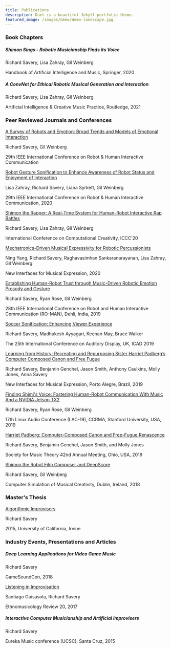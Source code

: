 ```yaml
---
title: Publications
description: Duet is a beautiful Jekyll portfolio theme.
featured_image: /images/demo/demo-landscape.jpg
---
```

<!-- ![](/images/promo.png) -->

### Book Chapters
#####  Shimon Sings - Robotic Musicianship Finds its Voice

Richard Savery, Lisa Zahray, Gil Weinberg

Handbook of Artificial Intelligence and Music, Springer, 2020


##### A ConvNet for Ethical Robotic Musical Generation and Interaction

Richard Savery, Lisa Zahray, Gil Weinberg

Artificial Intelligence & Creative Music Practice, Routledge, 2021

### Peer Reviewed Journals and Conferences

[A  Survey  of  Robots  and  Emotion: Broad  Trends  and  Models  of  Emotional  Interaction](http://ro-man2020.unina.it/)

Richard Savery, Gil Weinberg

29th IEEE International Conference on Robot & Human Interactive Communication

[Robot  Gesture  Sonification  to  Enhance  Awareness  of  Robot  Status  and Enjoyment  of  Interaction](http://ro-man2020.unina.it/)

Lisa Zahray, Richard Savery, Liana Syrkett, Gil Weinberg

29th IEEE International Conference on Robot & Human Interactive Communication, 2020


[Shimon the Rapper: A Real-Time System for Human-Robot Interactive Rap Battles](http://computationalcreativity.net/iccc20/)

Richard Savery, Lisa Zahray, Gil Weinberg

International Conference on Computational Creativity, ICCC’20

[Mechatronics-Driven Musical Expressivity for Robotic Percussionists](https://nime2020.bcu.ac.uk/)

Ning Yang, Richard Savery, Raghavasimhan Sankaranarayanan, Lisa Zahray, Gil Weinberg

New Interfaces for Musical Expression, 2020


[Establishing Human-Robot Trust through Music-Driven Robotic Emotion Prosody and Gesture](https://arxiv.org/pdf/2001.05863.pdf)

Richard Savery, Ryan Rose, Gil Weinberg

28th IEEE International Conference on Robot and Human Interactive Communication (RO-MAN), Dehli, India, 2019

[Soccer Sonification: Enhancing Viewer Experience](https://smartech.gatech.edu/bitstream/handle/1853/61512/icad2019_037.pdf)

Richard Savery, Madhukesh Ayyagari, Keenan May, Bruce Walker

The 25th International Conference on Auditory Display, UK, ICAD 2019

[Learning from History: Recreating and Repurposing Sister Harriet Padberg’s Computer Composed Canon and Free Fugue](https://arxiv.org/pdf/1907.04470.pdf)

Richard Savery, Benjamin Genchel, Jason Smith, Anthony Caulkins, Molly Jones, Anna Savery

New Interfaces for Musical Expression, Porto Alegre, Brazil, 2019

[Finding Shimi's Voice: Fostering Human-Robot Communication With Music And a NVIDIA Jetson TX2](https://lac.linuxaudio.org/2019/doc/savery.pdf)

Richard Savery, Ryan Rose, Gil Weinberg

17th Linux Audio Conference (LAC-19), CCRMA, Stanford University, USA, 2019

[Harriet Padberg: Computer-Composed Canon and Free-Fugue Renascence](https://societymusictheory.org/sites/default/files/events/programs/2019-program.pdf)

Richard Savery, Benjamin Genchel, Jason Smith, and Molly Jones

Society for Music Theory 42nd Annual Meeting, Ohio, USA, 2019

[Shimon the Robot Film Composer and DeepScore](https://www.researchgate.net/profile/Richard_Savery/publication/334971929_Shimon_the_Robot_Film_Composer_and_DeepScore/links/5d484cf992851cd046a41e7a/Shimon-the-Robot-Film-Composer-and-DeepScore.pdf)

Richard Savery, Gil Weinberg

Computer Simulation of Musical Creativity, Dublin, Ireland, 2018



### Master's Thesis
[Algorithmic Improvisers](https://escholarship.org/content/qt0t55v839/qt0t55v839.pdf)

Richard Savery

2015, University of California, Irvine


### Industry Events, Presentations and Articles
##### Deep Learning Applications for Video Game Music

Richard Savery

GameSoundCon, 2018

[Listening in Improvisation](https://ethnomusicologyreview.ucla.edu/content/listening-improvisation)

Santiago Guisasola, Richard Savery

Ethnomusicology Review 20, 2017

##### Interactive Computer Musicianship and Artificial Improvisers

Richard Savery

Eureka Music conference (UCSC), Santa Cruz, 2015
